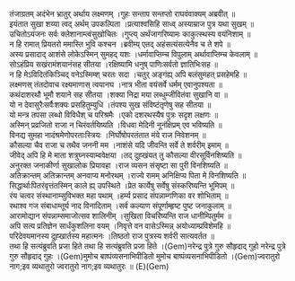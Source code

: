 

  
तंजाग्रतम् अदंभेन भ्रातुर् अर्थाय लक्ष्मणम् ।गुहः सन्ताप सन्तप्तो राघवंवाक्यम् अब्रवीत्  ॥   
इयंतात सुखा शय्या त्वद् अर्थम् उपकल्पिता ।प्रत्याश्वसिहि साध्व् अस्याम्राज पुत्र यथा सुखम्  ॥   
उचितोऽयंजनः सर्वः क्लेशानाम्त्वंसुखोचितः ।गुप्त्य् अर्थंजागरिष्यामः काकुत्स्थस्य वयंनिशाम्  ॥   
न हि रामात् प्रियतरो ममास्ति भुवि कश्चन ।ब्रवीम्य् एतद् अहंसत्यंसत्येनैव च ते शपे  ॥   
अस्य प्रसादाद् आशंसे लोकेऽस्मिन् सुमहद् यशः ।धर्मावाप्तिम्च विपुलाम् अर्थावाप्तिम्च केवलाम्  ॥   
सोऽहंप्रिय सखंरामंशयानंसह सीतया ।रक्षिष्यामि धनुष् पाणिःसर्वतो ज्ञातिभिःसह  ॥   
न हि मेऽविदितंकिञ्चिद् वनेऽस्मिम्श् चरतः सदा ।चतुर् अङ्गंह्य् अपि बलंसुमहत् प्रसहेमहि  ॥   
लक्ष्मणस् तंतदोवाच रक्ष्यमाणास् त्वयानघ ।नात्र भीता वयंसर्वे धर्मम् एवानुपश्यता  ॥   
कथंदाशरथौ भूमौ शयाने सह सीतया ।शक्या निद्रा मया लब्धुम्जीवितंवा सुखानि वा  ॥   
यो न देवासुरैःसर्वैःशक्यः प्रसहितुम्युधि ।तंपश्य सुख संविष्टंतृणेषु सह सीतया  ॥   
यो मन्त्र तपसा लब्धो विविधैश् च परिश्रमैः ।एको दशरथस्यैष पुत्रः सदृश लक्षणः  ॥   
अस्मिन् प्रव्रजितो राजा न चिरंवर्तयिष्यति ।विधवा मेदिनी नूनंक्षिप्रम् एव भविष्यति  ॥   
विनद्य सुमहा नादंश्रमेणोपरताःस्त्रियः ।निर्घोषोपरतंतात मंये राज निवेशनम्  ॥   
कौसल्या चैव राजा च तथैव जननी मम ।नाशंसे यदि जीवन्ति सर्वे ते शर्वरीम् इमाम्  ॥   
जीवेद् अपि हि मे माता शत्रुघ्नस्याम्ववेक्षया ।तद् दुह्खंयत् तु कौसल्या वीरसूर्विनशिष्यति  ॥   
अनुरक्त जनाकीर्णा सुखालोक प्रियावहा ।राज व्यसन संसृष्टा सा पुरी विनशिष्यति  ॥   
अतिक्रान्तम् अतिक्रान्तम् अनवाप्य मनोरथम् ।राज्ये रामम् अनिक्षिप्य पिता मे विनशिष्यति  ॥   
सिद्धार्थाःपितरंवृत्तंतस्मिन् काले ह्य् उपस्थिते ।प्रेत कार्येषु सर्वेषु संस्करिष्यन्ति भूमिपम्  ॥   
रंय चत्वर संस्थानाम्सुविभक्त महा पथाम् ।हर्म्य प्रसाद संपन्नाम्गणिका वर शोभिताम्  ॥   
रथाश्व गज संबाधाम्तूर्य नाद विनादिताम् ।सर्व कल्याण संपूर्णाम्हृष्ट पुष्ट जनाकुलाम्  ॥   
आरामोद्यान संपन्नाम्समाजोत्सव शालिनीम् ।सुखिता विचरिष्यन्ति राज धानीम्पितुर्मम  ॥   
अपि सत्य प्रतिज्ञेन सार्धंकुशलिना वयम् ।निवृत्ते वन वासेऽस्मिन्न् अयोध्याम्प्रविशेमहि  ॥   
परिदेवयमानस्य दुह्खार्तस्य महात्मनः ।तिष्ठतो राज पुत्रस्य शर्वरी सात्यवर्तत  ॥   
तथा हि सत्यंब्रुवति प्रजा हिते तथा हि सत्यंब्रुवति प्रजा हिते ।(Gem)नरेन्द्र पुत्रे गुरु सौहृदाद् गुहो नरेन्द्र पुत्रे गुरु सौहृदाद् गुहः ।(Gem)मुमोच बाष्पंव्यसनाभिपीडितो मुमोच बाष्पंव्यसनाभिपीडितो ।(Gem)ज्वरातुरो नाग;इव व्यथातुरो ज्वरातुरो नाग;इव व्यथातुरः  ॥ (E)(Gem)  
